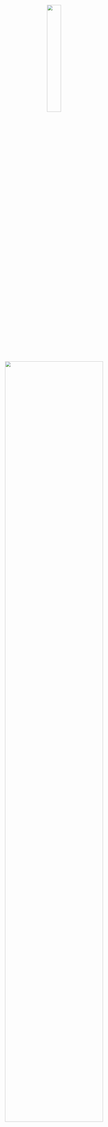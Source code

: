 <p align="center">
  <img src="https://github.com/user-attachments/assets/db82732e-b7a1-4dab-9c65-ae81f3a5dbee" style="width:30%;">
  <img src="https://github.com/user-attachments/assets/1d9944bf-65cc-48e9-8cb3-c21ca81f3986" style="width:80%;">
</p>

## 주요 기능
- `긍정적 상황 변환`: 입력한 상황을 AI가 긍정적으로 변환
- `행운 부적 제작`: 상황에 맞는 메세지를 AI가 작성해주면, 이미지에 합성하여 부적으로 제작
- `행운 부적 다운로드`: 제작한 부적을 다운로드
- `행운 부적 모아보기`: 제작한 부적을 모아볼 수 있는 기능
- `마이 페이지`: 입력한 내용을 모아볼 수 있는기능

## 개발 환경

- 언어: Swift
- 아키텍처: MVC
- AI: Hyper Clova X

## 사용 기술

- 인터페이스: UIKit / SnapKit
- 비동기처리: RxSwift / RxCocoa
- 의존성 관리 도구 : SPM
- 네트워크 통신 : Moya
- 형상 관리 도구 : Git / GitHub / SourceTree

## NCloud Service

- Clova API
- Server
- DB
- Object Storage

### 사용 기술

- kotlin / springboot 3.2.x
- mysql
- docker
- grafana, prometheus
